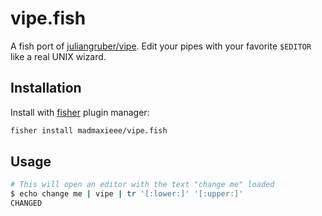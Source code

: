# vipe.fish

A fish port of [juliangruber/vipe](https://github.com/juliangruber/vipe). Edit your pipes with your favorite `$EDITOR` like a real UNIX wizard.

## Installation

Install with [fisher](https://github.com/jorgebucaran/fisher) plugin manager:

```sh
fisher install madmaxieee/vipe.fish
```

## Usage

```sh
# This will open an editor with the text "change me" loaded
$ echo change me | vipe | tr '[:lower:]' '[:upper:]'
CHANGED
```
